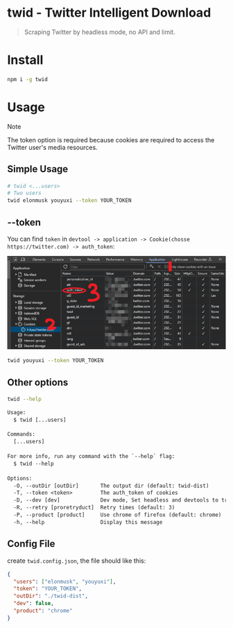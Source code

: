 # twid - Twitter Intelligent Download

> Scraping Twitter by headless mode, no API and limit.

# Install

```bash
npm i -g twid
```

# Usage

> [!NOTE]  
> The token option is required because cookies are required to access the Twitter user's media resources.

## Simple Usage

```bash
# twid <...users>
# Two users
twid elonmusk youyuxi --token YOUR_TOKEN
```

## --token

You can find `token` in `devtool -> application -> Cookie(chosse https://twitter.com) -> auth_token`:

![](/assets/cookie.png)

```bash
twid youyuxi --token YOUR_TOKEN
```

## Other options

```bash
twid --help
```

```txt
Usage:
  $ twid [...users]

Commands:
  [...users]  

For more info, run any command with the `--help` flag:
  $ twid --help

Options:
  -O, --outDir [outDir]       The output dir (default: twid-dist)
  -T, --token <token>         The auth_token of cookies 
  -D, --dev [dev]             Dev mode, Set headless and devtools to true (default: false)
  -R, --retry [proretryduct]  Retry times (default: 3)
  -P, --product [product]     Use chrome of firefox (default: chrome)
  -h, --help                  Display this message
```

## Config File

create `twid.config.json`, the file should like this:

```json
{
  "users": ["elonmusk", "youyuxi"],
  "token": "YOUR_TOKEN",
  "outDir": "./twid-dist",
  "dev": false,
  "product": "chrome"
}
```
